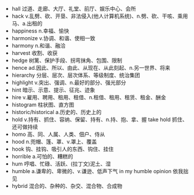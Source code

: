 - hall 过道、走廊、大厅、礼堂、前厅、娱乐中心、会所
- hack v.乱劈、砍、开垦、非法侵入(他人计算机系统)、n.劈、砍、干咳、乘用马、a.出租的
- happiness n.幸福、愉快
- harmonize v.协调、和谐、使相一致
- harmony n.和谐、融洽
- harvest 收割、收获
- hedge 树篱、保护手段、拐弯抹角、包围、限制
- hence ad.因此、所以、由此、从现在、从此刻起、n.另一世界、将来
- hierarchy 分层、层次、层次体系、等级制度、统治集团
- highlight v.突出、强调、n.最好的部分、强光部分
- hint 暗示、示意、提示、征兆、迹象
- hire v.雇用、聘用、租用、租借、n.租借、租用、租赁、租金、酬金
- histogram 柱状图、直方图
- historic/historical a.历史的、历史上的
- hold v.持有、抓住、容纳、保留、持有、n.持、抱、拿、握  take hold 抓住、还可做持续
- homo 高、同、人属、人类、佃户、侍从
- hood n.兜帽、篷、罩、v.罩上、覆盖
- hook 钩、挂钩、吸引人的东西、钩住、挂住
- horrible a.可怕的、糟糕的
- hum 哼唱、忙碌、活跃、(拉丁文)泥土、湿
- humble a.谦卑的、卑微的、v.谦逊、低声下气 in my humble opinion 依我拙见
- hybrid 混合的、杂种的、杂交、混合物、合成物